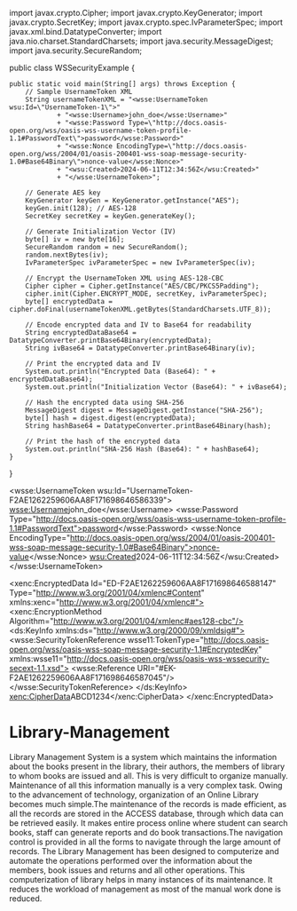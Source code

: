 import javax.crypto.Cipher;
import javax.crypto.KeyGenerator;
import javax.crypto.SecretKey;
import javax.crypto.spec.IvParameterSpec;
import javax.xml.bind.DatatypeConverter;
import java.nio.charset.StandardCharsets;
import java.security.MessageDigest;
import java.security.SecureRandom;

public class WSSecurityExample {

    public static void main(String[] args) throws Exception {
        // Sample UsernameToken XML
        String usernameTokenXML = "<wsse:UsernameToken wsu:Id=\"UsernameToken-1\">"
                + "<wsse:Username>john_doe</wsse:Username>"
                + "<wsse:Password Type=\"http://docs.oasis-open.org/wss/oasis-wss-username-token-profile-1.1#PasswordText\">password</wsse:Password>"
                + "<wsse:Nonce EncodingType=\"http://docs.oasis-open.org/wss/2004/01/oasis-200401-wss-soap-message-security-1.0#Base64Binary\">nonce-value</wsse:Nonce>"
                + "<wsu:Created>2024-06-11T12:34:56Z</wsu:Created>"
                + "</wsse:UsernameToken>";

        // Generate AES key
        KeyGenerator keyGen = KeyGenerator.getInstance("AES");
        keyGen.init(128); // AES-128
        SecretKey secretKey = keyGen.generateKey();

        // Generate Initialization Vector (IV)
        byte[] iv = new byte[16];
        SecureRandom random = new SecureRandom();
        random.nextBytes(iv);
        IvParameterSpec ivParameterSpec = new IvParameterSpec(iv);

        // Encrypt the UsernameToken XML using AES-128-CBC
        Cipher cipher = Cipher.getInstance("AES/CBC/PKCS5Padding");
        cipher.init(Cipher.ENCRYPT_MODE, secretKey, ivParameterSpec);
        byte[] encryptedData = cipher.doFinal(usernameTokenXML.getBytes(StandardCharsets.UTF_8));

        // Encode encrypted data and IV to Base64 for readability
        String encryptedDataBase64 = DatatypeConverter.printBase64Binary(encryptedData);
        String ivBase64 = DatatypeConverter.printBase64Binary(iv);

        // Print the encrypted data and IV
        System.out.println("Encrypted Data (Base64): " + encryptedDataBase64);
        System.out.println("Initialization Vector (Base64): " + ivBase64);

        // Hash the encrypted data using SHA-256
        MessageDigest digest = MessageDigest.getInstance("SHA-256");
        byte[] hash = digest.digest(encryptedData);
        String hashBase64 = DatatypeConverter.printBase64Binary(hash);

        // Print the hash of the encrypted data
        System.out.println("SHA-256 Hash (Base64): " + hashBase64);
    }
}


<wsse:UsernameToken wsu:Id="UsernameToken-F2AE1262259606AA8F171698646586339">
    <wsse:Username>john_doe</wsse:Username>
    <wsse:Password Type="http://docs.oasis-open.org/wss/oasis-wss-username-token-profile-1.1#PasswordText">password</wsse:Password>
    <wsse:Nonce EncodingType="http://docs.oasis-open.org/wss/2004/01/oasis-200401-wss-soap-message-security-1.0#Base64Binary">nonce-value</wsse:Nonce>
    <wsu:Created>2024-06-11T12:34:56Z</wsu:Created>
</wsse:UsernameToken>

<xenc:EncryptedData Id="ED-F2AE1262259606AA8F171698646588147" Type="http://www.w3.org/2001/04/xmlenc#Content" xmlns:xenc="http://www.w3.org/2001/04/xmlenc#">
    <xenc:EncryptionMethod Algorithm="http://www.w3.org/2001/04/xmlenc#aes128-cbc"/>
    <ds:KeyInfo xmlns:ds="http://www.w3.org/2000/09/xmldsig#">
        <wsse:SecurityTokenReference wsse11:TokenType="http://docs.oasis-open.org/wss/oasis-wss-soap-message-security-1.1#EncryptedKey" xmlns:wsse11="http://docs.oasis-open.org/wss/oasis-wss-wssecurity-secext-1.1.xsd">
            <wsse:Reference URI="#EK-F2AE1262259606AA8F171698646587045"/>
        </wsse:SecurityTokenReference>
    </ds:KeyInfo>
    <xenc:CipherData>ABCD1234</xenc:CipherData>
</xenc:EncryptedData>

# Library-Management
Library Management System is a system which maintains the information about the books present in the library, their authors, the members of library to whom books are 
issued and all. This is very difficult to organize manually. Maintenance of all this information manually is a very complex task. Owing to the advancement of technology, 
organization of an Online Library becomes much simple.The maintenance of the records is made efficient, as all the records are stored in the ACCESS database, through 
which data can be retrieved easily. It makes entire process online where student can search books, staff can generate reports and do book transactions.The navigation 
control is provided in all the forms to navigate through the large amount of records. 
The Library Management has been designed to computerize and automate the operations performed over the information about the members, book issues and returns and all 
other operations. This computerization of library helps in many instances of its maintenance. It reduces the workload of management as most of the manual work done is 
reduced.
